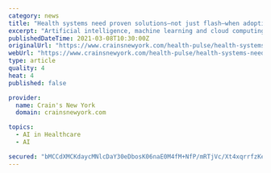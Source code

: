 ```yaml
---
category: news
title: "Health systems need proven solutions—not just flash—when adopting tech"
excerpt: "Artificial intelligence, machine learning and cloud computing are a few of the cutting-edge technologies making the rounds in health care. But even with those in its arsenal, IBM's Watson Health—the Westchester-based tech giant's cloud-powered health solutions arm—has not been able to turn a profit."
publishedDateTime: 2021-03-08T10:30:00Z
originalUrl: "https://www.crainsnewyork.com/health-pulse/health-systems-need-proven-solutions-not-just-flash-when-adopting-tech"
webUrl: "https://www.crainsnewyork.com/health-pulse/health-systems-need-proven-solutions-not-just-flash-when-adopting-tech"
type: article
quality: 4
heat: 4
published: false

provider:
  name: Crain's New York
  domain: crainsnewyork.com

topics:
  - AI in Healthcare
  - AI

secured: "bMCCdXMCKdaycMNlcDaY30eDbosK06naE0M4fM+NfP/mRTjVc/Xt4xqrrfzKeXN+vlTEXZDqt4rkqpO8ktpzOlPrPaBi0EWn/qrQymA+gzBnxAe/qCfWlqUjYcXp79y3GjSD+XZx64jxfiDhZgbGO1Sk901GuBAnKQMvP/LmYCAK9kWnJFkQMbB/TAEBB3LoEsw3fIagBZLITpZ1OJCO4N7MSp8FJjVOhv/ubM558pIEwhzrTderOh1gNC1jr75XrU/s744R/d29zcCyi13ICqAa5eITE2gRYfEa035OgtEfFvFLZxnDXuoT4zZAq+FOyXSvNwzoge8Dbswq3uj3OwmyDfD0QWYXAfOux0UWPSk=;Iyln159yuss48yXEnXzvqw=="
---
```


